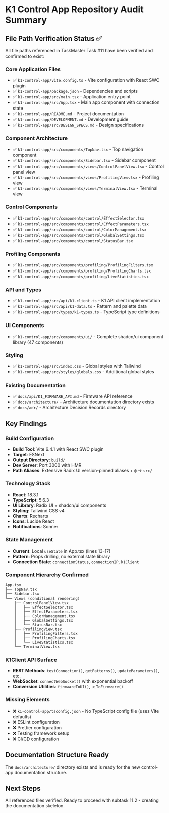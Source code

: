 # K1 Control App Repository Audit Summary

## File Path Verification Status ✅

All file paths referenced in TaskMaster Task #11 have been verified and confirmed to exist:

### Core Application Files
- ✅ `k1-control-app/vite.config.ts` - Vite configuration with React SWC plugin
- ✅ `k1-control-app/package.json` - Dependencies and scripts
- ✅ `k1-control-app/src/main.tsx` - Application entry point
- ✅ `k1-control-app/src/App.tsx` - Main app component with connection state
- ✅ `k1-control-app/README.md` - Project documentation
- ✅ `k1-control-app/DEVELOPMENT.md` - Development guide
- ✅ `k1-control-app/src/DESIGN_SPECS.md` - Design specifications

### Component Architecture
- ✅ `k1-control-app/src/components/TopNav.tsx` - Top navigation component
- ✅ `k1-control-app/src/components/Sidebar.tsx` - Sidebar component
- ✅ `k1-control-app/src/components/views/ControlPanelView.tsx` - Control panel view
- ✅ `k1-control-app/src/components/views/ProfilingView.tsx` - Profiling view
- ✅ `k1-control-app/src/components/views/TerminalView.tsx` - Terminal view

### Control Components
- ✅ `k1-control-app/src/components/control/EffectSelector.tsx`
- ✅ `k1-control-app/src/components/control/EffectParameters.tsx`
- ✅ `k1-control-app/src/components/control/ColorManagement.tsx`
- ✅ `k1-control-app/src/components/control/GlobalSettings.tsx`
- ✅ `k1-control-app/src/components/control/StatusBar.tsx`

### Profiling Components
- ✅ `k1-control-app/src/components/profiling/ProfilingFilters.tsx`
- ✅ `k1-control-app/src/components/profiling/ProfilingCharts.tsx`
- ✅ `k1-control-app/src/components/profiling/LiveStatistics.tsx`

### API and Types
- ✅ `k1-control-app/src/api/k1-client.ts` - K1 API client implementation
- ✅ `k1-control-app/src/api/k1-data.ts` - Pattern and palette data
- ✅ `k1-control-app/src/types/k1-types.ts` - TypeScript type definitions

### UI Components
- ✅ `k1-control-app/src/components/ui/` - Complete shadcn/ui component library (47 components)

### Styling
- ✅ `k1-control-app/src/index.css` - Global styles with Tailwind
- ✅ `k1-control-app/src/styles/globals.css` - Additional global styles

### Existing Documentation
- ✅ `docs/api/K1_FIRMWARE_API.md` - Firmware API reference
- ✅ `docs/architecture/` - Architecture documentation directory exists
- ✅ `docs/adr/` - Architecture Decision Records directory

## Key Findings

### Build Configuration
- **Build Tool**: Vite 6.4.1 with React SWC plugin
- **Target**: ESNext
- **Output Directory**: `build/`
- **Dev Server**: Port 3000 with HMR
- **Path Aliases**: Extensive Radix UI version-pinned aliases + `@` → `src/`

### Technology Stack
- **React**: 18.3.1
- **TypeScript**: 5.6.3
- **UI Library**: Radix UI + shadcn/ui components
- **Styling**: Tailwind CSS v4
- **Charts**: Recharts
- **Icons**: Lucide React
- **Notifications**: Sonner

### State Management
- **Current**: Local `useState` in App.tsx (lines 13-17)
- **Pattern**: Props drilling, no external state library
- **Connection State**: `connectionStatus`, `connectionIP`, `k1Client`

### Component Hierarchy Confirmed
```
App.tsx
├── TopNav.tsx
├── Sidebar.tsx
└── Views (conditional rendering)
    ├── ControlPanelView.tsx
    │   ├── EffectSelector.tsx
    │   ├── EffectParameters.tsx
    │   ├── ColorManagement.tsx
    │   ├── GlobalSettings.tsx
    │   └── StatusBar.tsx
    ├── ProfilingView.tsx
    │   ├── ProfilingFilters.tsx
    │   ├── ProfilingCharts.tsx
    │   └── LiveStatistics.tsx
    └── TerminalView.tsx
```

### K1Client API Surface
- **REST Methods**: `testConnection()`, `getPatterns()`, `updateParameters()`, etc.
- **WebSocket**: `connectWebSocket()` with exponential backoff
- **Conversion Utilities**: `firmwareToUI()`, `uiToFirmware()`

### Missing Elements
- ❌ `k1-control-app/tsconfig.json` - No TypeScript config file (uses Vite defaults)
- ❌ ESLint configuration
- ❌ Prettier configuration  
- ❌ Testing framework setup
- ❌ CI/CD configuration

## Documentation Structure Ready
The `docs/architecture/` directory exists and is ready for the new control-app documentation structure.

## Next Steps
All referenced files verified. Ready to proceed with subtask 11.2 - creating the documentation skeleton.